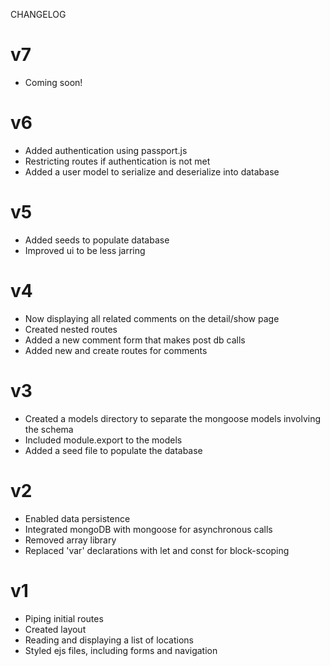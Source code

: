 CHANGELOG

# v7
- Coming soon!

# v6
- Added authentication using passport.js
- Restricting routes if authentication is not met
- Added a user model to serialize and deserialize into database

# v5
- Added seeds to populate database
- Improved ui to be less jarring

# v4
- Now displaying all related comments on the detail/show page
- Created nested routes
- Added a new comment form that makes post db calls
- Added new and create routes for comments

# v3
- Created a models directory to separate the mongoose models involving the schema
- Included module.export to the models
- Added a seed file to populate the database

# v2
- Enabled data persistence
- Integrated mongoDB with mongoose for asynchronous calls
- Removed array library
- Replaced 'var' declarations with let and const for block-scoping

# v1
- Piping initial routes
- Created layout
- Reading and displaying a list of locations
- Styled ejs files, including forms and navigation